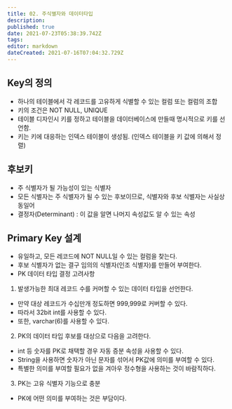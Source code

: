 ```yaml
---
title: 02. 주식별자와 데이터타입
description: 
published: true
date: 2021-07-23T05:38:39.742Z
tags: 
editor: markdown
dateCreated: 2021-07-16T07:04:32.729Z
---
```


## Key의 정의	
- 하나의 테이블에서 각 레코드를 고유하게 식별할 수 있는 컬럼 또는 컬럼의 조합
- 키의 조건은 NOT NULL, UNIQUE
- 테이블 디자인시 키를 정하고 테이블을 데이터베이스에 만들때 명시적으로 키를 선언함.
- 키는 키에 대응하는 인덱스 테이블이 생성됨.
(인덱스 테이블을 키 값에 의해서 정렬)

## 후보키
- 주 식별자가 될 가능성이 있는 식별자
- 모든 식별자는 주 식별자가 될 수 있는 후보이므로, 식별자와 후보 식별자는 사실상 동일어
- 결정자(Determinant) : 이 값을 알면 나머지 속성값도 알 수 있는 속성

## Primary Key 설계
- 유일하고, 모든 레코드에 NOT NULL일 수 있는 컬럼을 찾는다.
- 후보 식별자가 없는 결구 임의의 식별자(인조 식별자)를 만들어 부여한다.
- PK 데이터 타입 결정 고려사항
1. 발생가능한 최대 레코드 수를 커머할 수 있는 데이터 타입을 선언한다.
- 만약 대상 레코드가 수십만개 정도하면 999,999로 커버할 수 있다.
- 따라서 32bit int를 사용할 수 있다.
- 또한, varchar(6)를 사용할 수 있다.

2. PK의 데이터 타입 후보를 대상으로 다음을 고려한다.
- int 등 숫자를 PK로 채택할 경우 자동 증분 속성을 사용할 수 있다.
- String을 사용하면 숫자가 아닌 문자를 섞어서 PK값에 의미를 부여할 수 있다.
- 특별한 의미를 부여할 필요가 없을 겨아우 정수형을 사용하는 것이 바람직하다.

3. PK는 고유 식별자 기능으로 충분
- PK에 어떤 의미를 부여하는 것은 부담이다.
